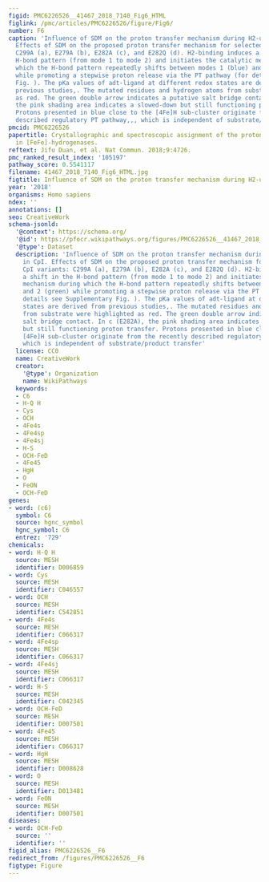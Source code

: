 ```yaml
---
figid: PMC6226526__41467_2018_7140_Fig6_HTML
figlink: /pmc/articles/PMC6226526/figure/Fig6/
number: F6
caption: 'Influence of SDM on the proton transfer mechanism during H2-uptake in CpI.
  Effects of SDM on the proposed proton transfer mechanism for selected CpI variants:
  C299A (a), E279A (b), E282A (c), and E282Q (d). H2-binding induces a shift in the
  H-bond pattern (from mode 1 to mode 2) and initiates the catalytic mechanism during
  which the H-bond pattern repeatedly shifts between modes 1 (blue) and 2 (green)
  while promoting a stepwise proton release via the PT pathway (for details see Supplementary
  Fig. ). The pKa values of adt-ligand at different redox states are derived from
  previous studies,. The mutated residues and hydrogen atoms from substrate were highlighted
  as red. The green double arrow indicates a putative salt bridge contact. In c (E282A),
  the pink shading area indicates a slowed-down but still functioning proton transfer.
  Protons presented in blue close to the [4Fe]H sub-cluster originate from the recently
  described regulatory PT pathway,,, which is independent of substrate/product transfer'
pmcid: PMC6226526
papertitle: Crystallographic and spectroscopic assignment of the proton transfer pathway
  in [FeFe]-hydrogenases.
reftext: Jifu Duan, et al. Nat Commun. 2018;9:4726.
pmc_ranked_result_index: '105197'
pathway_score: 0.5541117
filename: 41467_2018_7140_Fig6_HTML.jpg
figtitle: Influence of SDM on the proton transfer mechanism during H2-uptake in CpI
year: '2018'
organisms: Homo sapiens
ndex: ''
annotations: []
seo: CreativeWork
schema-jsonld:
  '@context': https://schema.org/
  '@id': https://pfocr.wikipathways.org/figures/PMC6226526__41467_2018_7140_Fig6_HTML.html
  '@type': Dataset
  description: 'Influence of SDM on the proton transfer mechanism during H2-uptake
    in CpI. Effects of SDM on the proposed proton transfer mechanism for selected
    CpI variants: C299A (a), E279A (b), E282A (c), and E282Q (d). H2-binding induces
    a shift in the H-bond pattern (from mode 1 to mode 2) and initiates the catalytic
    mechanism during which the H-bond pattern repeatedly shifts between modes 1 (blue)
    and 2 (green) while promoting a stepwise proton release via the PT pathway (for
    details see Supplementary Fig. ). The pKa values of adt-ligand at different redox
    states are derived from previous studies,. The mutated residues and hydrogen atoms
    from substrate were highlighted as red. The green double arrow indicates a putative
    salt bridge contact. In c (E282A), the pink shading area indicates a slowed-down
    but still functioning proton transfer. Protons presented in blue close to the
    [4Fe]H sub-cluster originate from the recently described regulatory PT pathway,,,
    which is independent of substrate/product transfer'
  license: CC0
  name: CreativeWork
  creator:
    '@type': Organization
    name: WikiPathways
  keywords:
  - C6
  - H-Q H
  - Cys
  - OCH
  - 4Fe4s
  - 4Fe4sp
  - 4Fe4sj
  - H-S
  - OCH-FeD
  - 4Fe45
  - HgH
  - O
  - FeON
  - OCH-FeD
genes:
- word: (c6)
  symbol: C6
  source: hgnc_symbol
  hgnc_symbol: C6
  entrez: '729'
chemicals:
- word: H-Q H
  source: MESH
  identifier: D006859
- word: Cys
  source: MESH
  identifier: C046557
- word: OCH
  source: MESH
  identifier: C542851
- word: 4Fe4s
  source: MESH
  identifier: C066317
- word: 4Fe4sp
  source: MESH
  identifier: C066317
- word: 4Fe4sj
  source: MESH
  identifier: C066317
- word: H-S
  source: MESH
  identifier: C042345
- word: OCH-FeD
  source: MESH
  identifier: D007501
- word: 4Fe45
  source: MESH
  identifier: C066317
- word: HgH
  source: MESH
  identifier: D008628
- word: O
  source: MESH
  identifier: D013481
- word: FeON
  source: MESH
  identifier: D007501
diseases:
- word: OCH-FeD
  source: ''
  identifier: ''
figid_alias: PMC6226526__F6
redirect_from: /figures/PMC6226526__F6
figtype: Figure
---
```

